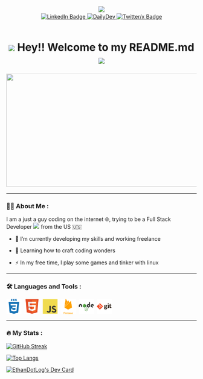 <div id="header" align="center">
  <img src="https://media.giphy.com/media/v1.Y2lkPTc5MGI3NjExcGNiODB0bjVscHpjcGlwY2kzb2l2MTVjOHIzZnRpejFtY2lvNW1iMyZlcD12MV9pbnRlcm5hbF9naWZfYnlfaWQmY3Q9Zw/1GEATImIxEXVR79Dhk/giphy.gif">
</div>
<div id="badges" align="center">
  <a href="https://www.linkedin.com/in/ethandotlog/">
    <img src="https://img.shields.io/badge/LinkedIn-blue?style=for-the-badge&logo=linkedin&logoColor=white" alt="LinkedIn Badge"/>
  </a>
  <a href="https://dly.to/nxSZSjugdUl">
    <img src="https://img.shields.io/badge/DailyDev-purple?style=for-the-badge&logo=dailydotdev&logoColor=white" alt="DailyDev"/>
  </a>
  <a href="https://www.twitter.com/ethandotlog">
    <img src="https://img.shields.io/badge/Twitter-black?style=for-the-badge&logo=x&logoColor=white" alt="Twitter/x Badge"/>
  </a>
</div>
<div align="center">
  <img src="https://komarev.com/ghpvc/?username=EthanDotLog&style=flat-square&color=blue" alt="" />
</div>
<h1 align="center">
  <img src="https://media.giphy.com/media/v1.Y2lkPTc5MGI3NjExY3RldmFobm1jYjh1N3I2NGdjNnA5NHc0ZHA1eHg5bWdxenRzZGVhcCZlcD12MV9pbnRlcm5hbF9naWZfYnlfaWQmY3Q9cw/cmITngO1LmRodwocz0/giphy.gif" width="35px"/>
  Hey!! Welcome to my README.md
  <img src="https://media.giphy.com/media/v1.Y2lkPTc5MGI3NjExaXNmcHpvODdoYnoyaWI5N2VyNXkzcG1zc203YjUzcWpmbG1zd2NybCZlcD12MV9pbnRlcm5hbF9naWZfYnlfaWQmY3Q9cw/YSlD6I04v4s9pgwPcT/giphy.gif" width="35px"/>
</h1>
<div align="center">
  <img src="https://media.giphy.com/media/v1.Y2lkPTc5MGI3NjExbzNxYzZ3ejZ3bG5wb2ozYmZtemN5cHE3eGZ6MjZka2Fycml4MGhpbiZlcD12MV9pbnRlcm5hbF9naWZfYnlfaWQmY3Q9Zw/Lny6Rw04nsOOc/giphy.gif" width="600" height="300"/>
</div>

---

### :man_technologist: About Me :
I am a just a guy coding on the internet :globe_with_meridians:, trying to be a Full Stack Developer <img src="https://media.giphy.com/media/v1.Y2lkPTc5MGI3NjExa3BpNjl1ZWE1cHpjeTRqdmF3OTljZDdodHZ4OWE5bzV4dnZ2ZDhvYSZlcD12MV9pbnRlcm5hbF9naWZfYnlfaWQmY3Q9cw/cLxGtujriMD1kPzwt1/giphy.gif" width="30"> from the US :us:

- :telescope: I’m currently developing my skills and working freelance

- :seedling: Learning how to craft coding wonders

- :zap: In my free time, I play some games and tinker with linux

---

### :hammer_and_wrench: Languages and Tools :
<div>
  <img src="https://github.com/devicons/devicon/blob/master/icons/css3/css3-plain-wordmark.svg"  title="CSS3" alt="CSS" width="40" height="40"/>&nbsp;
  <img src="https://github.com/devicons/devicon/blob/master/icons/html5/html5-original.svg" title="HTML5" alt="HTML" width="40" height="40"/>&nbsp;
  <img src="https://github.com/devicons/devicon/blob/master/icons/javascript/javascript-original.svg" title="JavaScript" alt="JavaScript" width="40" height="40"/>&nbsp;
  <img src="https://github.com/devicons/devicon/blob/master/icons/firebase/firebase-plain-wordmark.svg" title="Firebase" alt="Firebase" width="40" height="40"/>&nbsp;
  <img src="https://github.com/devicons/devicon/blob/master/icons/nodejs/nodejs-original-wordmark.svg" title="NodeJS" alt="NodeJS" width="40" height="40"/>&nbsp;
  <img src="https://github.com/devicons/devicon/blob/master/icons/git/git-original-wordmark.svg" title="Git" **alt="Git" width="40" height="40"/>
</div>

---

### :fire: My Stats :
[![GitHub Streak](http://github-readme-streak-stats.herokuapp.com?user=EthanDotLog&theme=dark&background=000000)](https://git.io/streak-stats)

[![Top Langs](https://github-readme-stats.vercel.app/api/top-langs/?username=EthanDotLog&layout=compact&theme=vision-friendly-dark)](https://github.com/anuraghazra/github-readme-stats)

<a href="https://app.daily.dev/ethandotlog"><img src="https://api.daily.dev/devcards/v2/lqkFGHBkJFiKB5jZGhi7d.png?type=default&r=lu1" width="356" alt="EthanDotLog's Dev Card"/></a>

<!---
EthanDotLog/EthanDotLog is a ✨ special ✨ repository because its `README.md` (this file) appears on your GitHub profile.
You can click the Preview link to take a look at your changes.
--->
